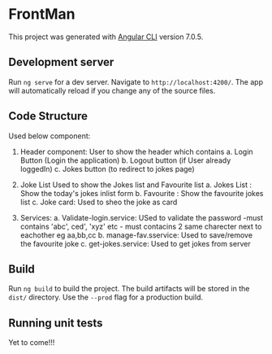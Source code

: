 # FrontMan

This project was generated with [Angular CLI](https://github.com/angular/angular-cli) version 7.0.5.

## Development server

Run `ng serve` for a dev server. Navigate to `http://localhost:4200/`. The app will automatically reload if you change any of the source files.

## Code Structure

Used below component:
1. Header component: User to show the header which contains 
    a. Login Button (Login the application)
    b. Logout button (if User already loggedIn)
    c. Jokes button (to redirect to jokes page)

2. Joke List Used to show the Jokes list and Favourite list
    a. Jokes List : Show the today's jokes inlist form
    b. Favourite : Show the favourite jokes list
    c. Joke card: Used to sheo the joke as card

3. Services:
    a. Validate-login.service: USed to validate the password
            -must contains 'abc', ced', 'xyz' etc
            - must contacins 2 same charecter next to eachother eg aa,bb,cc
    b. manage-fav.sservice: Used to save/remove the favourite joke
    c. get-jokes.service: Used to get jokes from server
## Build

Run `ng build` to build the project. The build artifacts will be stored in the `dist/` directory. Use the `--prod` flag for a production build.

## Running unit tests

Yet to come!!!

